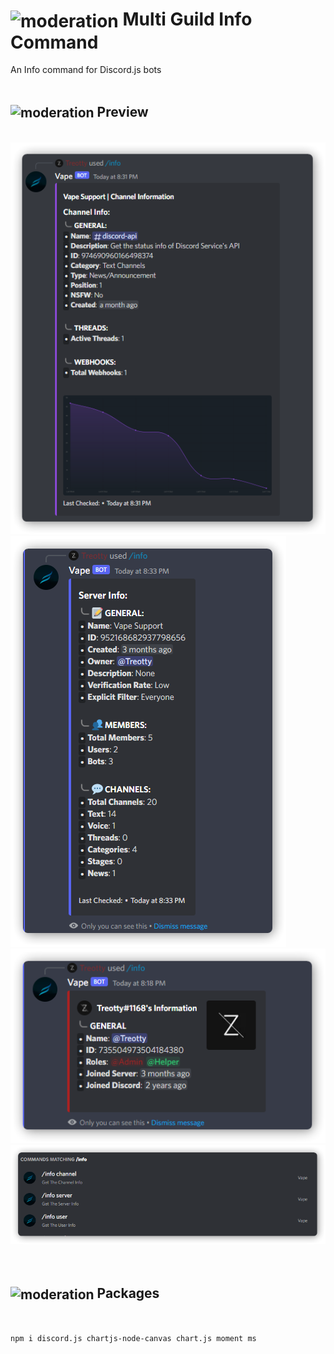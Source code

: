 # **<img src="https://cdn.discordapp.com/emojis/859424400968646676.png?size=1024&quality=high" width="32" align="center" alt="moderation" title="Moderation"/> Multi Guild Info Command**

An Info command for Discord.js bots
<br/>
<br/>

## **<img src="https://cdn.discordapp.com/emojis/861124851828523038.png?size=128&quality=high" width="30" align="center" alt="moderation" title="Moderation"/> Preview**

<br/>
<div display="flex" justify-content="center">
    <img src="src/assets/channel_info_preview.png" alt="channel_info" />
    <img src="src/assets/server_info_preview.png" alt="server_info" />
    <img src="src/assets/user_info_preview.png" alt="user_info" />
    <img src="src/assets/commands.png" alt="commands"/>
</div>
<br/>
<br/>

## **<img src="https://cdn.discordapp.com/emojis/869507189298040833.png?size=128&quality=high" width="30" align="center" alt="moderation" title="Moderation"/> Packages**
<br/>

```bash
npm i discord.js chartjs-node-canvas chart.js moment ms
```